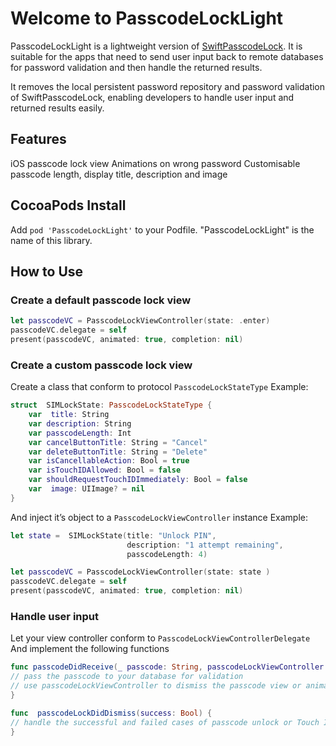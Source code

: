 # Welcome to PasscodeLockLight

PasscodeLockLight is a lightweight version of [SwiftPasscodeLock](https://github.com/yankodimitrov/SwiftPasscodeLock). It is suitable for the apps that need to send user input back to remote databases for password validation and then handle the returned results.

It removes the local persistent password repository and password validation of SwiftPasscodeLock, enabling developers to handle user input and returned results easily.

## Features
iOS passcode lock view
Animations on wrong password
Customisable passcode length, display title, description and image

## CocoaPods Install

Add `pod 'PasscodeLockLight'` to your Podfile. 
"PasscodeLockLight" is the name of this library.


## How to Use
### Create a default passcode lock view
```swift
let passcodeVC = PasscodeLockViewController(state: .enter)
passcodeVC.delegate = self
present(passcodeVC, animated: true, completion: nil)
```
### Create a custom passcode lock view
Create a class that conform to protocol `PasscodeLockStateType`
Example:
```swift
struct  SIMLockState: PasscodeLockStateType {
    var  title: String
    var description: String
    var passcodeLength: Int
    var cancelButtonTitle: String = "Cancel"
    var deleteButtonTitle: String = "Delete"
    var isCancellableAction: Bool = true
    var isTouchIDAllowed: Bool = false
    var shouldRequestTouchIDImmediately: Bool = false
    var  image: UIImage? = nil
}
```
And inject it’s object to a `PasscodeLockViewController` instance
Example:
```swift
let state =  SIMLockState(title: "Unlock PIN",
                          description: "1 attempt remaining",
                          passcodeLength: 4)
```
```swift
let passcodeVC = PasscodeLockViewController(state: state )
passcodeVC.delegate = self
present(passcodeVC, animated: true, completion: nil)
```
### Handle user input
Let your view controller conform to `PasscodeLockViewControllerDelegate`
And implement the following functions
```swift
func passcodeDidReceive(_ passcode: String, passcodeLockViewController: PasscodeLockViewController) {
// pass the passcode to your database for validation
// use passcodeLockViewController to dismiss the passcode view or animate passcode holder
}

func  passcodeLockDidDismiss(success: Bool) {
// handle the successful and failed cases of passcode unlock or Touch ID authentication
}
```

